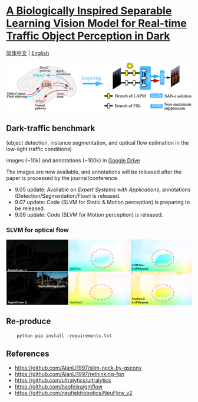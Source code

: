 # [A Biologically Inspired Separable Learning Vision Model for Real-time Traffic Object Perception in Dark](https://doi.org/10.1016/j.eswa.2025.129529)

[简体中文](README-zh-CN.md) | [English](README.md)
<br>

![framwk](figs/framwk.png)

## Dark-traffic benchmark
(object detection, instance segmentation, and optical flow estimation in the low-light traffic conditions)

images (~10k) and annotations (~100k) in [Google Drive](https://drive.google.com/drive/folders/1B8EzDn64bGBgyRCfppL_jhcOA3hIwnzi?usp=sharing)

The images are now available, and annotations will be released after the paper is processed by the journal/conference.

- 9.05 update: Available on _Expert Systems with Applications_, annotations (Detection/Segmentation/Flow) is released.
- 9.07 update: Code (SLVM for Static & Motion perception) is preparing to be released.
- 9.09 update: Code (SLVM for Motion perception) is released.

### SLVM for optical flow
![flow](figs/f10.png)

## Re-produce
        python pip install -requirements.txt
 ## References
  - https://github.com/AlanLi1997/slim-neck-by-gsconv
  - https://github.com/AlanLi1997/rethinking-fpn
  - https://github.com/ultralytics/ultralytics
  - https://github.com/haofeixu/gmflow
  - https://github.com/neufieldrobotics/NeuFlow_v2
